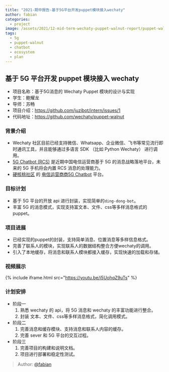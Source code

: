 ```yaml
---
title: "2021-期中报告-基于5G平台开发puppet模块接入wechaty"
author: fabian
categories:
  - project
image: /assets/2021/12-mid-term-wechaty-puppet-walnut-report/puppet-walnut.webp
tags:
  - 5g
  - puppet-walnut
  - chatbot
  - ecosystem
  - plan
---
```


## 基于 5G 平台开发 puppet 模块接入 wechaty

- 项目名称：基于5G消息的 Wechaty Puppet 模块的设计与实现
- 学生：鲍耀龙
- 导师：苏畅
- 项目介绍：<https://github.com/juzibot/intern/issues/1>
- 代码地址：<https://github.com/wechaty/puppet-walnut>

### 背景介绍

- Wechaty 社区目前已经支持微信、Whatsapp、企业微信、飞书等常见流行即时通讯工具，并且能够通过多语言 SDK （比如 Python Wechaty） 进行调用。
- [5G Chatbot (RCS)](https://wechaty.js.org/2021/03/27/rcs-messaging-chatbot/) 是近期中国电信运营商基于 5G 的消息战略落地平台，未来的 5G 手机将会内置 RCS 消息的处理能力。
- [硬核桃社区](https://www.5g-msg.com/#/) 的 [电信运营商商5G Chatbot](https://wechaty.js.org/2021/03/27/rcs-messaging-chatbot/) 平台。

### 目标计划

- 基于 5G 平台的开放 api 进行封装，实现简单的`ding-dong-bot`。
- 丰富 5G 的消息模式，实现支持富文本、文件、css等多样消息格式的 puppet。

### 项目进展

- 已经实现的puppet的封装，支持简单消息、位置消息等多样信息格式。
- 完善了联系人的模块，实现联系人的数据结构整合方便wechaty的调用。
- 引入了本地缓存，将消息和联系人模块都接入缓存，实现快速的加载和存储。

### 视频展示

{% include iframe.html src="https://youtu.be/i5UohqZ9uTs" %}

### 计划安排

- 阶段一
  1. 熟悉 wechaty 的 api，将 5G 消息和 wechaty 的丰富功能进行整合。
  2. 封装 文本、文件、css等多样消息格式，简化调用模式。
- 阶段二
  1. 完善消息和缓存模块、支持消息和联系人内容的缓存。
  2. 完善 sever 和 5G 平台的交互过程。
- 阶段三
  1. 完善项目的构建和说明文档。
  2. 项目进行部署和稳定性测试。

> Author: [@fabian](https://github.com/fabian4)
